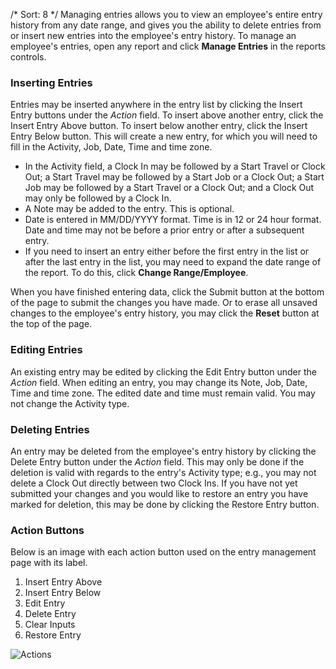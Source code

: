 /*
Sort: 8
*/
Managing entries allows you to view an employee's entire entry history from any date range, and gives you the ability to delete entries from or insert new entries into the employee's entry history. To manage an employee's entries, open any report and click **Manage Entries** in the reports controls.

### Inserting Entries

Entries may be inserted anywhere in the entry list by clicking the Insert Entry buttons under the *Action* field. To insert above another entry, click the Insert Entry Above button. To insert below another entry, click the Insert Entry Below button. This will create a new entry, for which you will need to fill in the Activity, Job, Date, Time and time zone.

* In the Activity field, a Clock In may be followed by a Start Travel or Clock Out; a Start Travel may be followed by a Start Job or a Clock Out; a Start Job may be followed by a Start Travel or a Clock Out; and a Clock Out may only be followed by a Clock In.
* A Note may be added to the entry. This is optional.
* Date is entered in MM/DD/YYYY format. Time is in 12 or 24 hour format. Date and time may not be before a prior entry or after a subsequent entry.
* If you need to insert an entry either before the first entry in the list or after the last entry in the list, you may need to expand the date range of the report. To do this, click **Change Range/Employee**.

When you have finished entering data, click the Submit button at the bottom of the page to submit the changes you have made. Or to erase all unsaved changes to the employee's entry history, you may click the **Reset** button at the top of the page.

### Editing Entries

An existing entry may be edited by clicking the Edit Entry  button under the *Action* field. When editing an entry, you may change its Note, Job, Date, Time and time zone. The edited date and time must remain valid. You may not change the Activity type.

### Deleting Entries

An entry may be deleted from the employee's entry history by clicking the Delete Entry button under the *Action* field. This may only be done if the deletion is valid with regards to the entry's Activity type; e.g., you may not delete a Clock Out directly between two Clock Ins.
If you have not yet submitted your changes and you would like to restore an entry you have marked for deletion, this may be done by clicking the Restore Entry button.

### Action Buttons

Below is an image with each action button used on the entry management page with its label.

1. Insert Entry Above
2. Insert Entry Below
3. Edit Entry
4. Delete Entry
5. Clear Inputs
6. Restore Entry

![Actions](http://laborync-kb.s3.amazonaws.com/KBAction-01.png)
